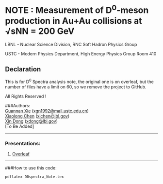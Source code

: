 # NOTE : Measurement of D<sup>0</sup>-meson production in Au+Au collisions at √sNN = 200 GeV
LBNL - Nuclear Science Division, RNC Soft Hadron Physics Group

USTC - Modern Physics Department, High Energy Physics Group Room 410

## Declaration
This is for D<sup>0</sup> Spectra analysis note, the original one is on overleaf, but the number of files have a limit on 60, so we remove the project to GitHub.

All Rights Reserved !

###Authors:  
[Guannan Xie](https://github.com/GuannanXie) (xgn1992@mail.ustc.edu.cn)  
[Xiaolong Chen](https://github.com/xlchen123) (xlchen@lbl.gov)  
[Xin Dong](https://github.com/starsdong) (xdong@lbl.gov)  
[To Be Added]
- - -
### Presentations:  
1. [Overleaf](https://www.overleaf.com/8197736wdtxkkxwbbtt)

- - -

###How to use this code:  
```bash
pdflatex D0spectra_Note.tex
```
